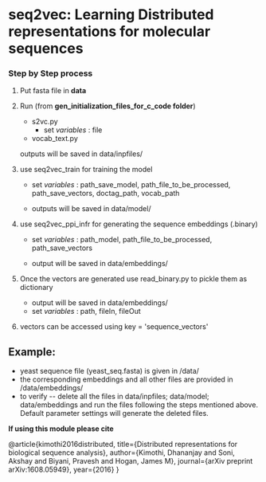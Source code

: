 # seq2vec: Learning Distributed representations for molecular sequences


### Step by Step process
1. Put fasta file in **data**
2. Run (from **gen_initialization_files_for_c_code folder**)
	* s2vc.py
        * set *variables* : file
    * vocab_text.py

   outputs will be saved in data/inpfiles/

2. use seq2vec_train for training the model
    * set *variables* : path_save_model, path_file_to_be_processed, path_save_vectors, doctag_path, vocab_path

    * outputs will be saved in data/model/

3. use seq2vec_ppi_infr for generating the sequence embeddings (.binary)
    * set *variables* : path_model, path_file_to_be_processed, path_save_vectors

    * output will be saved in data/embeddings/

4. Once the vectors are generated use read_binary.py to pickle them as dictionary

    * output will be saved in data/embeddings/
    * set *variables* : path, fileIn, fileOut

5. vectors can be accessed using key = 'sequence_vectors'

## Example:
* yeast sequence file (yeast_seq.fasta) is given in /data/
* the corresponding embeddings and all other files are provided in /data/embeddings/
* to verify -- delete all the files in data/inpfiles; data/model; data/embeddings and run the files following the steps mentioned above. Default parameter settings will generate the deleted files.

**If using this module please cite**

@article{kimothi2016distributed,
  title={Distributed representations for biological sequence analysis},
  author={Kimothi, Dhananjay and Soni, Akshay and Biyani, Pravesh and Hogan, James M},
  journal={arXiv preprint arXiv:1608.05949},
  year={2016}
}
